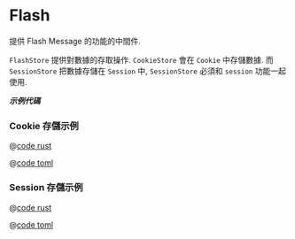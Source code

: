 # Flash

提供 Flash Message 的功能的中間件.

`FlashStore` 提供對數據的存取操作. `CookieStore` 會在 `Cookie` 中存儲數據. 而 `SessionStore` 把數據存儲在 `Session` 中, `SessionStore` 必須和 `session` 功能一起使用.

_**示例代碼**_ 

### Cookie 存儲示例

<CodeGroup>
  <CodeGroupItem title="main.rs" active>

@[code rust](../../../../codes/flash-cookie-store/src/main.rs)

  </CodeGroupItem>
  <CodeGroupItem title="Cargo.toml">

@[code toml](../../../../codes/flash-cookie-store/Cargo.toml)

  </CodeGroupItem>
</CodeGroup>


### Session 存儲示例

<CodeGroup>
  <CodeGroupItem title="main.rs" active>

@[code rust](../../../../codes/flash-session-store/src/main.rs)

  </CodeGroupItem>
  <CodeGroupItem title="Cargo.toml">

@[code toml](../../../../codes/flash-session-store/Cargo.toml)

  </CodeGroupItem>
</CodeGroup>